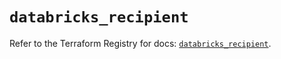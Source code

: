 # `databricks_recipient`

Refer to the Terraform Registry for docs: [`databricks_recipient`](https://registry.terraform.io/providers/databricks/databricks/1.81.1/docs/resources/recipient).
